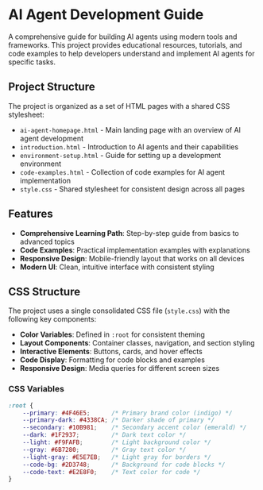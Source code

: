 # AI Agent Development Guide

A comprehensive guide for building AI agents using modern tools and frameworks. This project provides educational resources, tutorials, and code examples to help developers understand and implement AI agents for specific tasks.

## Project Structure

The project is organized as a set of HTML pages with a shared CSS stylesheet:

- `ai-agent-homepage.html` - Main landing page with an overview of AI agent development
- `introduction.html` - Introduction to AI agents and their capabilities
- `environment-setup.html` - Guide for setting up a development environment
- `code-examples.html` - Collection of code examples for AI agent implementation
- `style.css` - Shared stylesheet for consistent design across all pages

## Features

- **Comprehensive Learning Path**: Step-by-step guide from basics to advanced topics
- **Code Examples**: Practical implementation examples with explanations
- **Responsive Design**: Mobile-friendly layout that works on all devices
- **Modern UI**: Clean, intuitive interface with consistent styling

## CSS Structure

The project uses a single consolidated CSS file (`style.css`) with the following key components:

- **Color Variables**: Defined in `:root` for consistent theming
- **Layout Components**: Container classes, navigation, and section styling
- **Interactive Elements**: Buttons, cards, and hover effects
- **Code Display**: Formatting for code blocks and examples
- **Responsive Design**: Media queries for different screen sizes

### CSS Variables

```css
:root {
    --primary: #4F46E5;      /* Primary brand color (indigo) */
    --primary-dark: #4338CA; /* Darker shade of primary */
    --secondary: #10B981;    /* Secondary accent color (emerald) */
    --dark: #1F2937;         /* Dark text color */
    --light: #F9FAFB;        /* Light background color */
    --gray: #6B7280;         /* Gray text color */
    --light-gray: #E5E7EB;   /* Light gray for borders */
    --code-bg: #2D3748;      /* Background for code blocks */
    --code-text: #E2E8F0;    /* Text color for code */
}